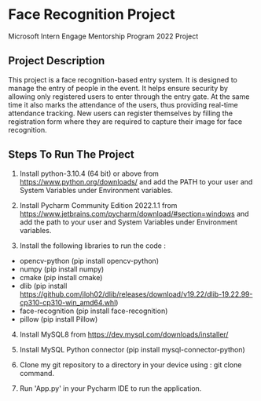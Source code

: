 # Face Recognition Project
Microsoft Intern Engage Mentorship Program 2022 Project

## Project Description
This project is a face recognition-based entry system. It is designed to manage the entry of people in the event. It helps ensure security by allowing only registered users to enter through the entry gate. At the same time it also marks the attendance of the users, thus providing real-time attendance tracking. New users can register themselves by filling the registration form where they are required to capture their image for face recognition.

## Steps To Run The Project
1. Install python-3.10.4 (64 bit) or above from https://www.python.org/downloads/ and add the PATH to your user and System Variables under Environment variables.

2. Install Pycharm Community Edition 2022.1.1 from https://www.jetbrains.com/pycharm/download/#section=windows and add the path to your user and System Variables 
under Environment variables.

3. Install the following libraries to run the code : 
 * opencv-python (pip install opencv-python)
 * numpy (pip install numpy)
 * cmake (pip install cmake)
 * dlib (pip install https://github.com/jloh02/dlib/releases/download/v19.22/dlib-19.22.99-cp310-cp310-win_amd64.whl)
 * face-recognition (pip install face-recognition)
 * pillow (pip install Pillow)
 
4. Install MySQL8 from https://dev.mysql.com/downloads/installer/

5. Install MySQL Python connector (pip install mysql-connector-python)

6. Clone my git repository to a directory in your device using : git clone command.

7. Run 'App.py' in your Pycharm IDE to run the application.
